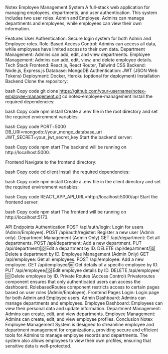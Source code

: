 Notex Employee Management System
A full-stack web application for managing employees, departments, and user authentication.
This system includes two user roles: Admin and Employee.
Admins can manage departments and employees, while employees can view their own information.

Features
User Authentication: Secure login system for both Admin and Employee roles.
Role-Based Access Control: Admins can access all data, while employees have limited access to their own data.
Department Management: Admins can add, edit, and view departments.
Employee Management: Admins can add, edit, view, and delete employee details.
Tech Stack
Frontend: React.js, React Router, Tailwind CSS
Backend: Node.js, Express.js
Database: MongoDB
Authentication: JWT (JSON Web Tokens)
Deployment: Docker, Heroku (optional for deployment)
Installation
Backend
Clone the repository:

bash
Copy code
git clone https://github.com/your-username/notex-employee-management.git
cd notex-employee-management
Install the required dependencies:

bash
Copy code
npm install
Create a .env file in the root directory and set the required environment variables:

bash
Copy code
PORT=5000
DB_URI=mongodb://your_mongo_database_uri
JWT_SECRET=your_jwt_secret_key
Start the backend server:

bash
Copy code
npm start
The backend will be running on http://localhost:5000.

Frontend
Navigate to the frontend directory:

bash
Copy code
cd client
Install the required dependencies:

bash
Copy code
npm install
Create a .env file in the client directory and set the required environment variables:

bash
Copy code
REACT_APP_API_URL=http://localhost:5000/api
Start the frontend server:

bash
Copy code
npm start
The frontend will be running on http://localhost:5173.

API Endpoints
Authentication
POST /api/auth/login: Login for users (Admin/Employee).
POST /api/auth/register: Register a new user (Admin only).
Department Management (Admin Only)
GET /api/department: Get all departments.
POST /api/department: Add a new department.
PUT /api/department/:id: Edit a department by ID.
DELETE /api/department/:id: Delete a department by ID.
Employee Management (Admin Only)
GET /api/employee: Get all employees.
POST /api/employee: Add a new employee.
GET /api/employee/:id: Get details of a specific employee by ID.
PUT /api/employee/:id: Edit employee details by ID.
DELETE /api/employee/:id: Delete employee by ID.
Private Routes (Access Control)
Privateroutes component ensures that only authenticated users can access the dashboard.
RolebasedRoutes component restricts access to certain pages based on user roles (Admin/Employee).
Frontend Pages
Login: Login page for both Admin and Employee users.
Admin Dashboard: Admins can manage departments and employees.
Employee Dashboard: Employees can view their personal data and update information.
Department Management: Admins can create, edit, and view departments.
Employee Management: Admins can create, edit, and view employee profiles.
Conclusion
Notex Employee Management System is designed to streamline employee and department management for organizations, providing secure and efficient tools for Admins to manage employee records and departments. The system also allows employees to view their own profiles, ensuring that sensitive data is well-protected.

